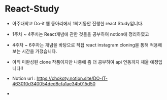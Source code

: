 # React-Study
- 아주대학교 Do-it 웹 동아리에서 1학기동안 진행한 react Study입니다. 
- 1주차 ~ 4주차는 React개념에 관한 것들을 공부하여 notion에 정리하였고
- 4주차 ~ 6주차는 개념을 바탕으로 직접 react instagram cloning을 통해 적용해보는 시간을 가졌습니다.
- 아직 미완성된 clone 작품이지만 나중에 좀 더 공부하여 api 연동까지 채울 예정입니다!!

- Notion url : https://chokoty.notion.site/DO-IT-463010d340054ded8cfa1ae34b015d50
- 
